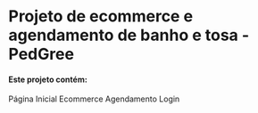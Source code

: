 <h1> Projeto de ecommerce e agendamento de banho e tosa - PedGree </h1>

<h4>Este projeto contém: </h4>
Página Inicial
Ecommerce
Agendamento
Login

